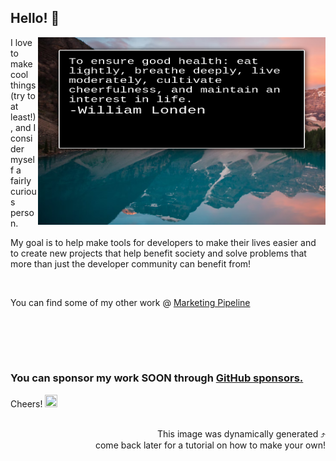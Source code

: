 


## Hello! 🤙


 
  <img align="right" width="460" height="300" src="./html/quotequote.png">

  


I love to make cool things (try to at least!), and I consider myself a fairly curious person. 

My goal is to help make tools for developers to make their lives easier and to create new projects that help benefit society and solve problems that more than just the developer community can benefit from!





<br>

You can find some of my other work @ [Marketing Pipeline](https://github.com/MarketingPipeline/)

<br><br>
---
### You can sponsor my work SOON through [GitHub sponsors.](https://github.com/sponsors/)

Cheers!   <img width="20" height="20" src="https://static.wikia.nocookie.net/southpark/images/c/ca/PhillipPip.png/revision/latest/scale-to-width-down/350?cb=20171020035739">


<div align="right">
  <br>This image was dynamically generated ⤴️<br> 
   come back later for a tutorial on how to make your own!
</div>






